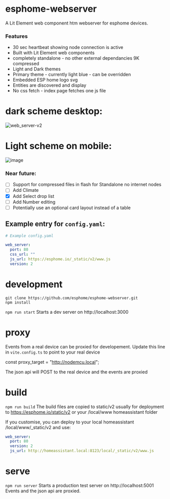 # esphome-webserver
A Lit Element web component htm webserver for esphome devices. 

###  Features

- 30 sec heartbeat showing node connection is active
- Built with Lit Element web components
- completely standalone - no other external dependancies  9K compressed
- Light and Dark themes
- Primary theme - currently light blue - can be overridden
- Embedded ESP home logo svg
- Entities are discovered and display
- No css fetch - index page fetches one js file

dark scheme desktop:
====================
![web_server-v2](https://user-images.githubusercontent.com/5050824/141174356-789cc160-46a1-43fc-9a86-ed5a764c35d7.png)

Light scheme on mobile:
=======================
![image](https://user-images.githubusercontent.com/5050824/141175240-95b5b74e-d8c8-48bc-9d6d-053ebeaf8910.png)

### Near future:

- [ ] Support for compressed files in flash for Standalone no internet nodes
- [ ] Add Climate
- [x] Add Select drop list
- [ ] Add Number editing
- [ ] Potentially use an optional card layout instead of a table

## Example entry for `config.yaml`:

```yaml
# Example config.yaml

web_server:
  port: 80
  css_url: ""
  js_url: https://esphome.io/_static/v2/www.js
  version: 2
```

development
===========

```
git clone https://github.com/esphome/esphome-webserver.git
npm install
```

`npm run start`
Starts a dev server on http://localhost:3000

proxy
======
Events from a real device can be proxied for developement. Update this line in `vite.config.ts` to point to your real device

const proxy_target = "http://nodemcu.local";

The json api will POST to the real device and the events are proxied

build
=====
`npm run build`
The build files are copied to static/v2 usually for deployment to https://esphome.io/static/v2 or your /local/www homeassistant folder

If you customise, you can deploy to your local homeassistant /local/www/_static/v2 and use:

```yaml
web_server:
  port: 80
  version: 2
  js_url: http://homeassistant.local:8123/local/_static/v2/www.js

```

serve
=====
`npm run server`
Starts a production test server on http://localhost:5001
Events and the json api are proxied.
